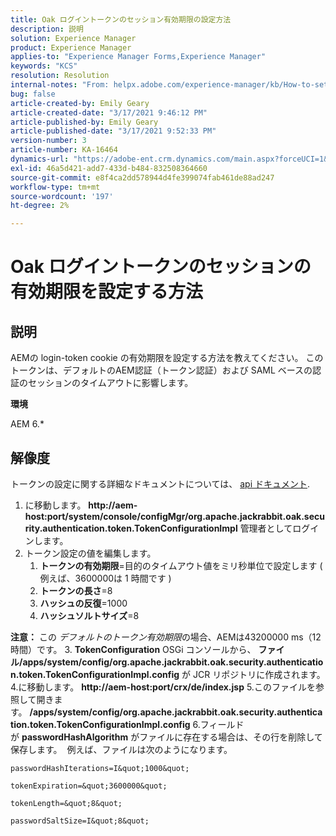 ```yaml
---
title: Oak ログイントークンのセッション有効期限の設定方法
description: 説明
solution: Experience Manager
product: Experience Manager
applies-to: "Experience Manager Forms,Experience Manager"
keywords: "KCS"
resolution: Resolution
internal-notes: "From: helpx.adobe.com/experience-manager/kb/How-to-set-token-session-expiration-AEM.html"
bug: false
article-created-by: Emily Geary
article-created-date: "3/17/2021 9:46:12 PM"
article-published-by: Emily Geary
article-published-date: "3/17/2021 9:52:33 PM"
version-number: 3
article-number: KA-16464
dynamics-url: "https://adobe-ent.crm.dynamics.com/main.aspx?forceUCI=1&pagetype=entityrecord&etn=knowledgearticle&id=1f76a130-6a87-eb11-a812-000d3a593216"
exl-id: 46a5d421-add7-433d-b484-832508364660
source-git-commit: e8f4ca2dd578944d4fe399074fab461de88ad247
workflow-type: tm+mt
source-wordcount: '197'
ht-degree: 2%

---
```


# Oak ログイントークンのセッションの有効期限を設定する方法

## 説明


AEMの login-token cookie の有効期限を設定する方法を教えてください。 このトークンは、デフォルトのAEM認証（トークン認証）および SAML ベースの認証のセッションのタイムアウトに影響します。

<b>環境</b>

AEM 6.\*




## 解像度


トークンの設定に関する詳細なドキュメントについては、 [api ドキュメント](https://jackrabbit.apache.org/oak/docs/apidocs/org/apache/jackrabbit/oak/security/authentication/token/TokenConfigurationImpl.html).

1. に移動します。 <b>http://aem-host:port/system/console/configMgr/org.apache.jackrabbit.oak.security.authentication.token.TokenConfigurationImpl</b> 管理者としてログインします。
2. トークン設定の値を編集します。
   1. <b>トークンの有効期限</b>=目的のタイムアウト値をミリ秒単位で設定します ( 例えば、3600000は 1 時間です )
   2. <b>トークンの長さ</b>=8
   3. <b>ハッシュの反復</b>=1000
   4. <b>ハッシュソルトサイズ</b>=8

<b>注意：</b> この *デフォルトのトークン有効期限*の場合、AEMは43200000 ms（12 時間）です。
3. <b>TokenConfiguration</b> OSGi コンソールから、 <b>ファイル/apps/system/config/org.apache.jackrabbit.oak.security.authentication.token.TokenConfigurationImpl.config</b> が JCR リポジトリに作成されます。
4.に移動します。 <b>http://aem-host:port/crx/de/index.jsp</b>
5.このファイルを参照して開きます。 <b>/apps/system/config/org.apache.jackrabbit.oak.security.authentication.token.TokenConfigurationImpl.config</b>
6.フィールドが <b>passwordHashAlgorithm</b> がファイルに存在する場合は、その行を削除して保存します。  例えば、ファイルは次のようになります。

    passwordHashIterations=I&quot;1000&quot;
    
    tokenExpiration=&quot;3600000&quot;
    
    tokenLength=&quot;8&quot;
    
    passwordSaltSize=I&quot;8&quot;
    

